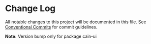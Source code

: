 # Change Log

All notable changes to this project will be documented in this file.
See [Conventional Commits](https://conventionalcommits.org) for commit guidelines.



**Note:** Version bump only for package cain-ui
